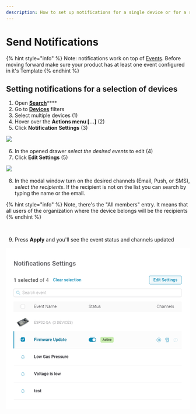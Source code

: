 ```yaml
---
description: How to set up notifications for a single device or for a selection of devices.
---
```


# Send Notifications

{% hint style="info" %}
Note: notifications work on top of [Events](../../web-dashboard/products/events/). Before moving forward make sure your product has at least one event configured in it's Template
{% endhint %}

## Setting notifications for a selection of devices

1. Open [**Search**](../../web-dashboard/search.md)\*\*\*\*
2. Go to [**Devices**](../../web-dashboard/devices-1/) filters
3. Select multiple devices \(1\)
4. Hover over the **Actions menu \[...\]** \(2\)
5. Click **Notification Settings** \(3\)

![](https://user-images.githubusercontent.com/72824404/119673690-3ae3e700-be44-11eb-86e0-147f6a22b977.png)

6. In the opened drawer _select the desired events_ to edit \(4\)  
7. Click **Edit Settings** \(5\)

![](https://user-images.githubusercontent.com/72824404/119675163-79c66c80-be45-11eb-93d1-71f02150a0b0.png)

8. In the modal window turn on the desired channels \(Email, Push, or SMS\), _select the recipients_. If the recipient is not on the list you can search by typing the name or the email.

{% hint style="info" %}
Note, there's the "All members" entry. It means that all users of the organization where the device belongs will be the recipients
{% endhint %}

<img width="1440" alt="" src="https://user-images.githubusercontent.com/72824404/119676220-5c45d280-be46-11eb-975d-8afabe6a14d4.png">

9. Press **Apply** and you'll see the event status and channels updated

![](../../.gitbook/assets/image%20%286%29.png)

